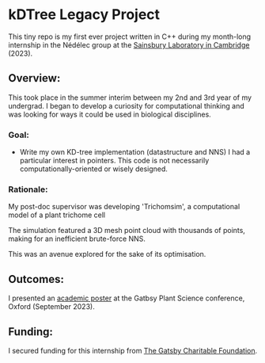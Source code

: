 # kDTree Legacy Project
This tiny repo is my first ever project written in C++ during my month-long internship in the Nédélec group at the [Sainsbury Laboratory in Cambridge](https://www.slcu.cam.ac.uk/) (2023).

## Overview:
This took place in the summer interim between my 2nd and 3rd year of my undergrad. I began to develop a curiosity for computational thinking and was looking for ways it could be used in biological disciplines. 

### Goal:
- Write my own KD-tree implementation (datastructure and NNS) 
I had a particular interest in pointers. This code is not necessarily computationally-oriented or wisely designed.

### Rationale:
My post-doc supervisor was developing 'Trichomsim', a computational model of a plant trichome cell

The simulation featured a 3D mesh point cloud with thousands of points, making for an inefficient brute-force NNS.

This was an avenue explored for the sake of its optimisation.

## Outcomes:
I presented an [academic poster](./academic_poster.pdf) at the Gatbsy Plant Science conference, Oxford (September 2023).

## Funding:
I secured funding for this internship from [The Gatsby Charitable Foundation](https://www.gatsby.org.uk/plant-science/programmes/sainsbury-undergraduate-studentships).
